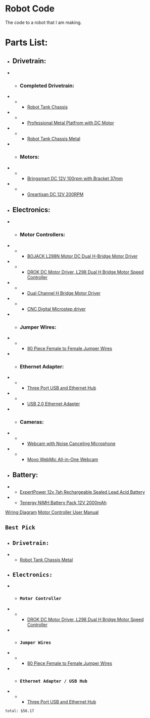# Robot Code
 The code to a robot that I am making.

# Parts List:
 - ## Drivetrain:
 - - ### Completed Drivetrain:
 - - - [Robot Tank Chassis](https://a.co/d/7gMDbBZ)
 - - - [Professional Metal Platfrom with DC Motor](https://a.co/d/caihPuo)
 - - - [Robot Tank Chassis Metal](https://a.co/d/c2apBfQ)
 - - ### Motors:
 - - - [Bringsmart DC 12V 100rpm with Bracket 37mm](https://a.co/d/i4MMU4t)
 - - - [Greartisan DC 12V 200RPM](https://a.co/d/9golsNJ)
 - ## Electronics:
 - - ### Motor Controllers:
 - - - [BOJACK L298N Motor DC Dual H-Bridge Motor Driver](https://a.co/d/ioh6lwU)
 - - - [DROK DC Motor Driver, L298 Dual H Bridge Motor Speed Controller](https://a.co/d/6dGAlb0)
 - - - [Dual Channel H Bridge Motor Driver](https://a.co/d/6OhxRfN)
 - - - [CNC Digital Microstep driver](https://a.co/d/0DrMOxl)
 - - ### Jumper Wires:
 - - - [80 Piece Female to Female Jumper Wires](https://a.co/d/cXCbcr1)
 - - ### Ethernet Adapter:
 - - - [Three Port USB and Ethernet Hub](https://a.co/d/1UECUyl)
 - - - [USB 2.0 Ethernet Adapter](https://a.co/d/1l5z6NZ)
 - - ### Cameras:
 - - - [Webcam with Noise Canceling Microphone](https://a.co/d/9G2iSJU)
 - - - [Movo WebMic All-in-One Webcam](https://a.co/d/1quVisd)
 - ## Battery:
 - - [ExpertPower 12v 7ah Rechargeable Sealed Lead Acid Battery](https://a.co/d/d4gsVd8)
 - - [Tenergy NiMH Battery Pack 12V 2000mAh](https://a.co/d/dOvbrWA)

[Wiring Diagram](https://www.tldraw.com/s/v2_c_sRXHDCU-p6VVEBGza9NZv?d=v-887.-64.1920.953.eGgpUsz7OhJ7m6jL8Jj8d)
[Motor Controller User Manual](https://www.handsontec.com/dataspecs/module/7A-160W%20motor%20control.pdf)

## `Best Pick`
 - ## `Drivetrain:`
 - - [Robot Tank Chassis Metal](https://a.co/d/c2apBfQ)
 - ## `Electronics:`
 - - ### `Motor Controller`
 - - - [DROK DC Motor Driver, L298 Dual H Bridge Motor Speed Controller](https://a.co/d/6dGAlb0)
 - - ### `Jumper Wires`
 - - - [80 Piece Female to Female Jumper Wires](https://a.co/d/cXCbcr1)
 - - ### `Ethernet Adapter / USB Hub`
 - - - [Three Port USB and Ethernet Hub](https://a.co/d/1UECUyl)



`total: $56.17`
